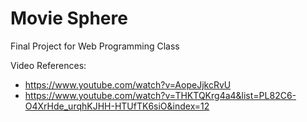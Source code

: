 # Movie Sphere
Final Project for Web Programming Class

Video References:
- https://www.youtube.com/watch?v=AopeJjkcRvU
- https://www.youtube.com/watch?v=THKTQKrg4a4&list=PL82C6-O4XrHde_urqhKJHH-HTUfTK6siO&index=12